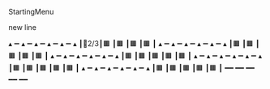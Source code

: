 StartingMenu

new line

▴ ➖  ▴ ➖  ▴ ➖  ▴ ➖  ▴ ➖  ▴
┃🐯2/3┃🟫   ┃🟫   ┃🟫   ┃🟫   ┃
▴ ➖  ▴ ➖  ▴ ➖  ▴ ➖  ▴ ➖  ▴
┃🟫   ┃🟫   ┃🟫   ┃🟫   ┃🟫   ┃
▴ ➖  ▴ ➖  ▴ ➖  ▴ ➖  ▴ ➖  ▴
┃🟫   ┃🟫   ┃🟫   ┃🟫   ┃🟫   ┃
▴ ➖  ▴ ➖  ▴ ➖  ▴ ➖  ▴ ➖  ▴
┃🟫   ┃🟫   ┃🟫   ┃🟫   ┃🟫   ┃
▴ ➖  ▴ ➖  ▴ ➖  ▴ ➖  ▴ ➖  ▴
┃🟫   ┃🟫   ┃🟫   ┃🟫   ┃🟫   ┃
━━    ━━    ━━    ━━    ━━  